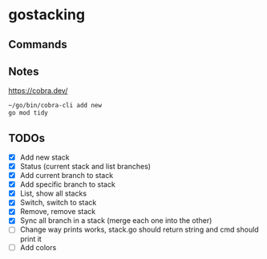 # gostacking

## Commands




## Notes

https://cobra.dev/

```bash
~/go/bin/cobra-cli add new
go mod tidy
```

## TODOs

- [x] Add new stack
- [x] Status (current stack and list branches)
- [x] Add current branch to stack
- [x] Add specific branch to stack
- [x] List, show all stacks
- [x] Switch, switch to stack
- [X] Remove, remove stack
- [x] Sync all branch in a stack (merge each one into the other)
- [ ] Change way prints works, stack.go should return string and cmd should print it
- [ ] Add colors
